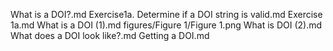 What is a DOI?.md
Exercise1a. Determine if a DOI string is valid.md
Exercise 1a.md
What is a DOI (1).md
figures/Figure 1/Figure 1.png
What is DOI (2).md
 What does a DOI look like?.md
Getting a DOI.md
